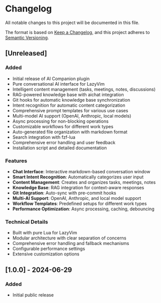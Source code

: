 # Changelog

All notable changes to this project will be documented in this file.

The format is based on [Keep a Changelog](https://keepachangelog.com/en/1.0.0/),
and this project adheres to [Semantic Versioning](https://semver.org/spec/v2.0.0.html).

## [Unreleased]

### Added
- Initial release of AI Companion plugin
- Pure conversational AI interface for LazyVim
- Intelligent content management (tasks, meetings, notes, discussions)
- RAG-powered knowledge base with aichat integration
- Git hooks for automatic knowledge base synchronization
- Intent recognition for automatic content categorization
- Comprehensive prompt templates for various use cases
- Multi-model AI support (OpenAI, Anthropic, local models)
- Async processing for non-blocking operations
- Customizable workflows for different work types
- Auto-generated file organization with markdown format
- Search integration with fzf-lua
- Comprehensive error handling and user feedback
- Installation script and detailed documentation

### Features
- **Chat Interface**: Interactive markdown-based conversation window
- **Smart Intent Recognition**: Automatically categorizes user input
- **Content Management**: Creates and organizes tasks, meetings, notes
- **Knowledge Base**: RAG integration for context-aware responses  
- **Git Integration**: Auto-sync with pre-commit hooks
- **Multi-AI Support**: OpenAI, Anthropic, and local model support
- **Workflow Templates**: Predefined setups for different work types
- **Performance Optimization**: Async processing, caching, debouncing

### Technical Details
- Built with pure Lua for LazyVim
- Modular architecture with clear separation of concerns
- Comprehensive error handling and fallback mechanisms
- Configurable performance settings
- Extensive customization options

## [1.0.0] - 2024-06-29

### Added
- Initial public release
